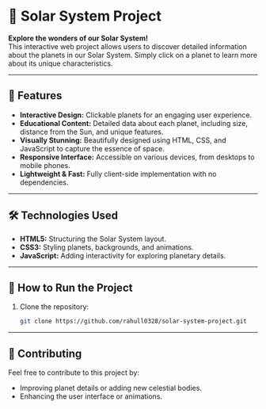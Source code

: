# 🌌 Solar System Project

**Explore the wonders of our Solar System!**  
This interactive web project allows users to discover detailed information about the planets in our Solar System. Simply click on a planet to learn more about its unique characteristics.

---

## 🌟 Features

- **Interactive Design:** Clickable planets for an engaging user experience.  
- **Educational Content:** Detailed data about each planet, including size, distance from the Sun, and unique features.  
- **Visually Stunning:** Beautifully designed using HTML, CSS, and JavaScript to capture the essence of space.  
- **Responsive Interface:** Accessible on various devices, from desktops to mobile phones.  
- **Lightweight & Fast:** Fully client-side implementation with no dependencies.  

---

## 🛠️ Technologies Used

- **HTML5:** Structuring the Solar System layout.  
- **CSS3:** Styling planets, backgrounds, and animations.  
- **JavaScript:** Adding interactivity for exploring planetary details.  

---

## 🚀 How to Run the Project

1. Clone the repository:
   ```bash
   git clone https://github.com/rahull0328/solar-system-project.git

---

## 🙌 Contributing

Feel free to contribute to this project by:

- Improving planet details or adding new celestial bodies.
- Enhancing the user interface or animations.
